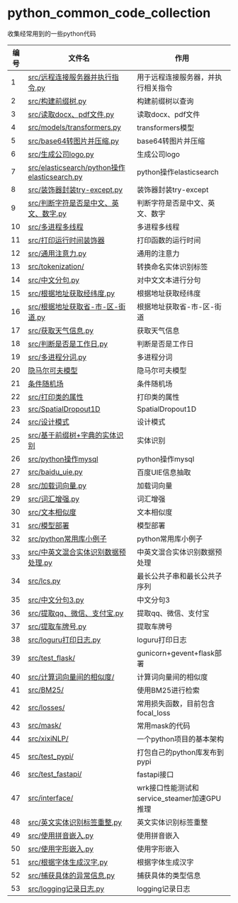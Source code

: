 # python_common_code_collection
收集经常用到的一些python代码

| 编号 |  文件名   | 作用  |
| ---- |  ----  | ----  |
| 1 | <a href="https://github.com/taishan1994/python_common_code_collection/blob/main/src/%E8%BF%9C%E7%A8%8B%E8%BF%9E%E6%8E%A5%E6%9C%8D%E5%8A%A1%E5%99%A8%E5%B9%B6%E6%89%A7%E8%A1%8C%E6%8C%87%E4%BB%A4.py">src/远程连接服务器并执行指令.py</a>  | 用于远程连接服务器，并执行相关指令 |
| 2 | <a href="https://github.com/taishan1994/python_common_code_collection/blob/main/src/%E6%9E%84%E5%BB%BA%E5%89%8D%E7%BC%80%E6%A0%91.py">src/构建前缀树.py</a>  | 构建前缀树以查询 |
| 3 | <a href="https://github.com/taishan1994/python_common_code_collection/blob/main/src/%E8%AF%BB%E5%8F%96docx%E3%80%81pdf%E6%96%87%E4%BB%B6.py">src/读取docx、pdf文件.py</a> | 读取docx、pdf文件 |
| 4 | <a href="https://github.com/taishan1994/python_common_code_collection/blob/main/src/models/transformers.py">src/models/transformers.py</a> | transformers模型 |
| 5 | <a href="https://github.com/taishan1994/python_common_code_collection/blob/main/src/base64%E8%BD%AC%E5%9B%BE%E7%89%87%E5%B9%B6%E5%8E%8B%E7%BC%A9.py">src/base64转图片并压缩.py</a> | base64转图片并压缩 |
| 6 | <a href="https://github.com/taishan1994/python_common_code_collection/blob/main/src/%E7%94%9F%E6%88%90%E5%85%AC%E5%8F%B8logo.py">src/生成公司logo.py</a> | 生成公司logo |
| 7 | <a href="https://github.com/taishan1994/python_common_code_collection/blob/main/src/elasticsearch/python%E6%93%8D%E4%BD%9Celasticsearch.py">src/elasticsearch/python操作elasticsearch.py</a> | python操作elasticsearch |
| 8 | <a href="https://github.com/taishan1994/python_common_code_collection/blob/main/src/%E8%A3%85%E9%A5%B0%E5%99%A8%E5%B0%81%E8%A3%85try-except.py">src/装饰器封装try-except.py</a> | 装饰器封装try-except |
| 9 | <a href="https://github.com/taishan1994/python_common_code_collection/blob/main/src/%E5%88%A4%E6%96%AD%E5%AD%97%E7%AC%A6%E6%98%AF%E5%90%A6%E6%98%AF%E4%B8%AD%E6%96%87%E3%80%81%E8%8B%B1%E6%96%87%E3%80%81%E6%95%B0%E5%AD%97.py">src/判断字符是否是中文、英文、数字.py</a> | 判断字符是否是中文、英文、数字 |
| 10 | <a href="https://github.com/taishan1994/python_common_code_collection/tree/main/src/%E5%A4%9A%E7%BA%BF%E7%A8%8B%E5%A4%9A%E8%BF%9B%E7%A8%8B%E7%9B%B8%E5%85%B3">src/多进程多线程</a> | 多进程多线程 |
| 11 | <a href="https://github.com/taishan1994/python_common_code_collection/blob/main/src/%E6%89%93%E5%8D%B0%E8%BF%90%E8%A1%8C%E6%97%B6%E9%97%B4%E8%A3%85%E9%A5%B0%E5%99%A8.py">src/打印运行时间装饰器</a> | 打印函数的运行时间|
| 12 | <a href="https://github.com/taishan1994/python_common_code_collection/blob/main/src/%E9%80%9A%E7%94%A8%E6%B3%A8%E6%84%8F%E5%8A%9B.py">src/通用注意力.py</a> | 通用的注意力|
| 13 | <a href="https://github.com/taishan1994/python_common_code_collection/tree/main/src/tokenization">src/tokenization/</a> | 转换命名实体识别标签|
| 14 | <a href="https://github.com/taishan1994/python_common_code_collection/blob/main/src/%E4%B8%AD%E6%96%87%E5%88%86%E5%8F%A5.py">src/中文分句.py</a> | 对中文文本进行分句|
| 15 | <a href="https://github.com/taishan1994/python_common_code_collection/blob/main/src/%E6%A0%B9%E6%8D%AE%E5%9C%B0%E5%9D%80%E8%8E%B7%E5%8F%96%E7%BB%8F%E7%BA%AC%E5%BA%A6.py">src/根据地址获取经纬度.py</a> | 根据地址获取经纬度|
| 16 | <a href="https://github.com/taishan1994/python_common_code_collection/blob/main/src/%E6%A0%B9%E6%8D%AE%E5%9C%B0%E5%9D%80%E6%8F%90%E5%8F%96%E7%9C%81-%E5%B8%82-%E5%8C%BA-%E8%A1%97%E9%81%93.py">src/根据地址获取省-市-区-街道.py</a> | 根据地址获取省-市-区-街道|
| 17 | <a href="https://github.com/taishan1994/python_common_code_collection/blob/main/src/%E8%8E%B7%E5%8F%96%E5%A4%A9%E6%B0%94%E4%BF%A1%E6%81%AF.py">src/获取天气信息.py</a> | 获取天气信息|
| 18 | <a href="https://github.com/taishan1994/python_common_code_collection/tree/main/src/判断是否是工作日.py">src/判断是否是工作日.py</a> | 判断是否是工作日|
| 19 | <a href="https://github.com/taishan1994/python_common_code_collection/blob/main/src/%E5%A4%9A%E8%BF%9B%E7%A8%8B%E5%88%86%E8%AF%8D.py">src/多进程分词.py</a> | 多进程分词|
| 20 | <a href="https://github.com/Htring/HMM_NER">隐马尔可夫模型</a> | 隐马尔可夫模型|
| 21 | <a href="https://github.com/kmkurn/pytorch-crf/blob/master/torchcrf">条件随机场</a> | 条件随机场|
| 22 | <a href="https://github.com/taishan1994/python_common_code_collection/blob/main/src/%E6%89%93%E5%8D%B0%E7%B1%BB%E7%9A%84%E5%B1%9E%E6%80%A7.py">src/打印类的属性</a> | 打印类的属性|
| 23 | <a href="https://github.com/taishan1994/python_common_code_collection/blob/main/src/SpatialDropout1D.py">src/SpatialDropout1D</a> | SpatialDropout1D |
| 24 | <a href="https://github.com/taishan1994/python_common_code_collection/tree/main/src/%E8%AE%BE%E8%AE%A1%E6%A8%A1%E5%BC%8F">src/设计模式</a> | 设计模式 |
| 25 | <a href="https://github.com/taishan1994/python_common_code_collection/blob/main/src/%E5%9F%BA%E4%BA%8E%E5%89%8D%E7%BC%80%E6%A0%91%E7%9A%84%E5%AE%9E%E4%BD%93%E8%AF%86%E5%88%AB.py">src/基于前缀树+字典的实体识别</a> | 实体识别 |
| 26 | <a href="https://github.com/taishan1994/python_common_code_collection/blob/main/src/%E6%93%8D%E4%BD%9Cmysql.py">src/python操作mysql</a> | python操作mysql |
| 27 | <a href="https://github.com/taishan1994/python_common_code_collection/blob/main/src/baidu_uie.py">src/baidu_uie.py</a> | 百度UIE信息抽取 |
| 28 | <a href="https://github.com/taishan1994/python_common_code_collection/blob/main/src/%E5%8A%A0%E8%BD%BD%E8%AF%8D%E5%90%91%E9%87%8F.py">src/加载词向量.py</a> | 加载词向量 |
| 29 | [src/词汇增强.py](https://github.com/taishan1994/python_common_code_collection/blob/main/src/%E8%AF%8D%E6%B1%87%E5%A2%9E%E5%BC%BA.py) | 词汇增强 |
| 30 | [src/文本相似度](https://github.com/taishan1994/python_common_code_collection/tree/main/src/%E6%96%87%E6%9C%AC%E7%9B%B8%E4%BC%BC%E5%BA%A6) | 文本相似度 |
| 31 | [src/模型部署](https://github.com/taishan1994/python_common_code_collection/tree/main/src/%E6%A8%A1%E5%9E%8B%E9%83%A8%E7%BD%B2) | 模型部署 |
| 32 | [src/python常用库小例子](https://github.com/taishan1994/python_common_code_collection/blob/main/src/Python%E5%B8%B8%E7%94%A8%E5%BA%93%E5%B0%8F%E4%BE%8B%E5%AD%90.md) | python常用库小例子 |
| 33 | [src/中英文混合实体识别数据预处理.py](https://github.com/taishan1994/python_common_code_collection/blob/main/src/%E4%B8%AD%E8%8B%B1%E6%B7%B7%E5%90%88%E5%AE%9E%E4%BD%93%E8%AF%86%E5%88%AB%E6%95%B0%E6%8D%AE%E9%A2%84%E5%A4%84%E7%90%86.py) | 中英文混合实体识别数据预处理 |
| 34 | [src/lcs.py](https://github.com/taishan1994/python_common_code_collection/blob/main/src/lcs.py) | 最长公共子串和最长公共子序列 |
| 35 | [src/中文分句3.py](https://github.com/taishan1994/python_common_code_collection/blob/main/src/%E4%B8%AD%E6%96%87%E5%88%86%E5%8F%A53.py) | 中文分句3 |
| 36 | [src/提取qq、微信、支付宝.py](https://github.com/taishan1994/python_common_code_collection/blob/main/src/%E6%8F%90%E5%8F%96qq%E3%80%81%E5%BE%AE%E4%BF%A1%E3%80%81%E6%94%AF%E4%BB%98%E5%AE%9D.py) | 提取qq、微信、支付宝 |
| 37 | [src/提取车牌号.py](https://github.com/taishan1994/python_common_code_collection/blob/main/src/%E6%8F%90%E5%8F%96%E8%BD%A6%E7%89%8C%E5%8F%B7.py) | 提取车牌号 |
| 38 | [src/loguru打印日志.py](https://github.com/taishan1994/python_common_code_collection/blob/main/src/loguru%E6%89%93%E5%8D%B0%E6%97%A5%E5%BF%97.py) | loguru打印日志 |
| 39 | [src/test_flask/](https://github.com/taishan1994/python_common_code_collection/tree/main/src/test_flask) | gunicorn+gevent+flask部署 |
| 40 | [src/计算词向量间的相似度/](https://github.com/taishan1994/python_common_code_collection/tree/main/src/%E8%AE%A1%E7%AE%97%E8%AF%8D%E5%90%91%E9%87%8F%E9%97%B4%E7%9A%84%E7%9B%B8%E4%BC%BC%E5%BA%A6) | 计算词向量间的相似度 |
| 41 | [src/BM25/](https://github.com/taishan1994/python_common_code_collection/tree/main/src/BM25) | 使用BM25进行检索 |
| 42 | [src/losses/](https://github.com/taishan1994/python_common_code_collection/tree/main/src/losses) | 常用损失函数，目前包含focal_loss |
| 43 | [src/mask/](https://github.com/taishan1994/python_common_code_collection/tree/main/src/mask) | 常用mask的代码 |
| 44 | [src/xixiNLP/](https://github.com/taishan1994/python_common_code_collection/tree/main/src/xixiNLP) | 一个python项目的基本架构 |
| 45 | [src/test_pypi/](https://github.com/taishan1994/python_common_code_collection/tree/main/src/test_pypi/xixiNLP) | 打包自己的python库发布到pypi |
| 46 | [src/test_fastapi/](https://github.com/taishan1994/python_common_code_collection/tree/main/src/test_fastapi) | fastapi接口 |
| 47 | [src/interface/](https://github.com/taishan1994/python_common_code_collection/tree/main/src/interface) | wrk接口性能测试和service_steamer加速GPU推理 |
| 48 | [src/英文实体识别标签重整.py](https://github.com/taishan1994/python_common_code_collection/blob/main/src/%E8%8B%B1%E6%96%87%E5%AE%9E%E4%BD%93%E8%AF%86%E5%88%AB%E6%A0%87%E7%AD%BE%E9%87%8D%E6%95%B4.py) | 英文实体识别标签重整 |
| 49 | [src/使用拼音嵌入.py](https://github.com/taishan1994/python_common_code_collection/blob/main/src/%E4%BD%BF%E7%94%A8%E6%8B%BC%E9%9F%B3%E5%B5%8C%E5%85%A5.py) | 使用拼音嵌入 |
| 50 | [src/使用字形嵌入.py](https://github.com/taishan1994/python_common_code_collection/blob/main/src/%E4%BD%BF%E7%94%A8%E5%AD%97%E5%BD%A2%E5%B5%8C%E5%85%A5.py) | 使用字形嵌入 |
| 51 | [src/根据字体生成汉字.py](https://github.com/taishan1994/python_common_code_collection/blob/main/src/%E6%A0%B9%E6%8D%AE%E5%AD%97%E4%BD%93%E7%94%9F%E6%88%90%E6%B1%89%E5%AD%97.py) | 根据字体生成汉字 |
| 52 | [src/捕获具体的异常信息.py](https://github.com/taishan1994/python_common_code_collection/blob/main/src/%E6%8D%95%E8%8E%B7%E5%85%B7%E4%BD%93%E7%9A%84%E5%BC%82%E5%B8%B8%E4%BF%A1%E6%81%AF.py) | 捕获具体的类型信息 |
| 53 | [src/logging记录日志.py](https://github.com/taishan1994/python_common_code_collection/blob/main/src/logging%E8%AE%B0%E5%BD%95%E6%97%A5%E5%BF%97.py) | logging记录日志 |
